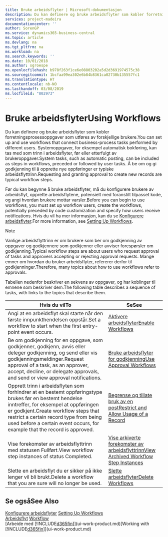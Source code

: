 ```yaml
---
title: Bruke arbeidsflyter | Microsoft-dokumentasjon
description: Du kan definere og bruke arbeidsflyter som kobler forretningsprosessoppgaver som utføres av forskjellige brukere. Systemoppgaver, for eksempel automatisk bokføring, kan tas med som trinn i arbeidsflyter, før eller etterfulgt av brukeroppgaver. Å be om og gi godkjenning til å opprette nye oppføringer er typiske arbeidsflyttrinn.
services: project-madeira
documentationcenter: ''
author: SorenGP
ms.service: dynamics365-business-central
ms.topic: article
ms.devlang: na
ms.tgt_pltfrm: na
ms.workload: na
ms.search.keywords: ''
ms.date: 10/01/2018
ms.author: sgroespe
ms.openlocfilehash: b978f263f1ce6e08803202a5d2d3691974575c38
ms.sourcegitcommit: 1bcfaa99ea302e6b84b8361ca02730b135557fc1
ms.translationtype: HT
ms.contentlocale: nb-NO
ms.lasthandoff: 03/08/2019
ms.locfileid: "802973"
---
```

# <a name="using-workflows"></a><span data-ttu-id="44a27-105">Bruke arbeidsflyter</span><span class="sxs-lookup"><span data-stu-id="44a27-105">Using Workflows</span></span>
<span data-ttu-id="44a27-106">Du kan definere og bruke arbeidsflyter som kobler forretningsprosessoppgaver som utføres av forskjellige brukere.</span><span class="sxs-lookup"><span data-stu-id="44a27-106">You can set up and use workflows that connect business-process tasks performed by different users.</span></span> <span data-ttu-id="44a27-107">Systemoppgaver, for eksempel automatisk bokføring, kan tas med som trinn i arbeidsflyter, før eller etterfulgt av brukeroppgaver.</span><span class="sxs-lookup"><span data-stu-id="44a27-107">System tasks, such as automatic posting, can be included as steps in workflows, preceded or followed by user tasks.</span></span> <span data-ttu-id="44a27-108">Å be om og gi godkjenning til å opprette nye oppføringer er typiske arbeidsflyttrinn.</span><span class="sxs-lookup"><span data-stu-id="44a27-108">Requesting and granting approval to create new records are typical workflow steps.</span></span>  

 <span data-ttu-id="44a27-109">Før du kan begynne å bruke arbeidsflyter, må du konfigurere brukere av arbeidsflyt, opprette arbeidsflytene, potensielt med foranstilt tilpasset kode, og angi hvordan brukere mottar varsler.</span><span class="sxs-lookup"><span data-stu-id="44a27-109">Before you can begin to use workflows, you must set up workflow users, create the workflows, potentially preceded by code customization and specify how users receive notifications.</span></span> <span data-ttu-id="44a27-110">Hvis du vil ha mer informasjon, kan du se [Konfigurere arbeidsflyter](across-set-up-workflows.md).</span><span class="sxs-lookup"><span data-stu-id="44a27-110">For more information, see [Setting Up Workflows](across-set-up-workflows.md).</span></span>  

> [!NOTE]  
>  <span data-ttu-id="44a27-111">Vanlige arbeidsflyttrinn er om brukere som ber om godkjenning av oppgaver og godkjennere som godkjenner eller avviser forespørsler om godkjenning.</span><span class="sxs-lookup"><span data-stu-id="44a27-111">Typical workflow steps are about users who request approval of tasks and approvers accepting or rejecting approval requests.</span></span> <span data-ttu-id="44a27-112">Mange emner om hvordan du bruker arbeidsflyter, refererer derfor til godkjenninger.</span><span class="sxs-lookup"><span data-stu-id="44a27-112">Therefore, many topics about how to use workflows refer to approvals.</span></span>  

 <span data-ttu-id="44a27-113">Tabellen nedenfor beskriver en sekvens av oppgaver, og har koblinger til emnene som beskriver dem.</span><span class="sxs-lookup"><span data-stu-id="44a27-113">The following table describes a sequence of tasks, with links to the topics that describe them.</span></span>  

|<span data-ttu-id="44a27-114">**Hvis du vil**</span><span class="sxs-lookup"><span data-stu-id="44a27-114">**To**</span></span>|<span data-ttu-id="44a27-115">**Se**</span><span class="sxs-lookup"><span data-stu-id="44a27-115">**See**</span></span>|  
|------------|-------------|  
|<span data-ttu-id="44a27-116">Angi at en arbeidsflyt skal starte når den første innpunkthendelsen oppstår.</span><span class="sxs-lookup"><span data-stu-id="44a27-116">Set a workflow to start when the first entry-point event occurs.</span></span>|[<span data-ttu-id="44a27-117">Aktivere arbeidsflyter</span><span class="sxs-lookup"><span data-stu-id="44a27-117">Enable Workflows</span></span>](across-how-to-enable-workflows.md)|  
|<span data-ttu-id="44a27-118">Be om godkjenning for en oppgave, som godkjenner, godkjenn, avvis eller deleger godkjenning, og send eller vis godkjenningsmeldinger.</span><span class="sxs-lookup"><span data-stu-id="44a27-118">Request approval of a task, as an approver, accept, decline, or delegate approvals, and send or view approval notifications.</span></span>|[<span data-ttu-id="44a27-119">Bruke arbeidsflyter for godkjenning</span><span class="sxs-lookup"><span data-stu-id="44a27-119">Use Approval Workflows</span></span>](across-how-use-approval-workflows.md)|  
|<span data-ttu-id="44a27-120">Opprett trinn i arbeidsflyten som forhindrer at en bestemt oppføringstype brukes før en bestemt hendelse inntreffer, for eksempel at oppføringen er godkjent.</span><span class="sxs-lookup"><span data-stu-id="44a27-120">Create workflow steps that restrict a certain record type from being used before a certain event occurs, for example that the record is approved.</span></span>|[<span data-ttu-id="44a27-121">Begrense og tillate bruk av en post</span><span class="sxs-lookup"><span data-stu-id="44a27-121">Restrict and Allow Usage of a Record</span></span>](across-how-to-restrict-and-allow-usage-of-a-record.md)|  
|<span data-ttu-id="44a27-122">Vise forekomster av arbeidsflyttrinn med statusen Fullført.</span><span class="sxs-lookup"><span data-stu-id="44a27-122">View workflow step instances of status Completed.</span></span>|[<span data-ttu-id="44a27-123">Vise arkiverte forekomster av arbeidsflyttrinn</span><span class="sxs-lookup"><span data-stu-id="44a27-123">View Archived Workflow Step Instances</span></span>](across-how-to-view-archived-workflow-step-instances.md)|  
|<span data-ttu-id="44a27-124">Slette en arbeidsflyt du er sikker på ikke lenger vil bli brukt.</span><span class="sxs-lookup"><span data-stu-id="44a27-124">Delete a workflow that you are sure will no longer be used.</span></span>|[<span data-ttu-id="44a27-125">Slette arbeidsflyter</span><span class="sxs-lookup"><span data-stu-id="44a27-125">Delete Workflows</span></span>](across-how-to-delete-workflows.md)|  

## <a name="see-also"></a><span data-ttu-id="44a27-126">Se også</span><span class="sxs-lookup"><span data-stu-id="44a27-126">See Also</span></span>  
<span data-ttu-id="44a27-127">[Konfigurere arbeidsflyter](across-set-up-workflows.md) </span><span class="sxs-lookup"><span data-stu-id="44a27-127">[Setting Up Workflows](across-set-up-workflows.md) </span></span>  
<span data-ttu-id="44a27-128">[Arbeidsflyt](across-workflow.md) </span><span class="sxs-lookup"><span data-stu-id="44a27-128">[Workflow](across-workflow.md) </span></span>  
<span data-ttu-id="44a27-129">[Arbeide med [!INCLUDE[d365fin](includes/d365fin_md.md)]](ui-work-product.md)</span><span class="sxs-lookup"><span data-stu-id="44a27-129">[Working with [!INCLUDE[d365fin](includes/d365fin_md.md)]](ui-work-product.md)</span></span>
